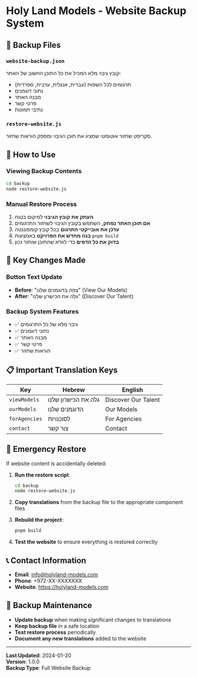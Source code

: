 # Holy Land Models - Website Backup System

## 📁 Backup Files

### `website-backup.json`
קובץ גיבוי מלא המכיל את כל התוכן החשוב של האתר:
- תרגומים לכל השפות (עברית, אנגלית, ערבית, ספרדית)
- נתוני דוגמנים
- מבנה האתר
- פרטי קשר
- נתיבי תמונות

### `restore-website.js`
סקריפט שחזור אוטומטי שמציג את תוכן הגיבוי ומספק הוראות שחזור.

## 🔄 How to Use

### Viewing Backup Contents
```bash
cd backup
node restore-website.js
```

### Manual Restore Process
1. **העתק את קובץ הגיבוי** למיקום בטוח
2. **אם תוכן האתר נמחק**, השתמש בקובץ הגיבוי לשחזור התרגומים
3. **עדכן את אובייקטי התרגום** בכל קובץ קומפוננטה
4. **בנה מחדש את הפרויקט** באמצעות `pnpm build`
5. **בדוק את כל הדפים** כדי לוודא שהתוכן שוחזר נכון

## 🎯 Key Changes Made

### Button Text Update
- **Before**: "צפה בדוגמנים שלנו" (View Our Models)
- **After**: "גלה את הכישרון שלנו" (Discover Our Talent)

### Backup System Features
- ✅ גיבוי מלא של כל התרגומים
- ✅ נתוני דוגמנים
- ✅ מבנה האתר
- ✅ פרטי קשר
- ✅ הוראות שחזור

## 📋 Important Translation Keys

| Key | Hebrew | English |
|-----|--------|---------|
| `viewModels` | גלה את הכישרון שלנו | Discover Our Talent |
| `ourModels` | הדוגמנים שלנו | Our Models |
| `forAgencies` | לסוכנויות | For Agencies |
| `contact` | צור קשר | Contact |

## 🚨 Emergency Restore

If website content is accidentally deleted:

1. **Run the restore script**:
   ```bash
   cd backup
   node restore-website.js
   ```

2. **Copy translations** from the backup file to the appropriate component files

3. **Rebuild the project**:
   ```bash
   pnpm build
   ```

4. **Test the website** to ensure everything is restored correctly

## 📞 Contact Information

- **Email**: info@holyland-models.com
- **Phone**: +972-XX-XXXXXXX
- **Website**: https://holyland-models.com

## 🔄 Backup Maintenance

- **Update backup** when making significant changes to translations
- **Keep backup file** in a safe location
- **Test restore process** periodically
- **Document any new translations** added to the website

---

**Last Updated**: 2024-01-20  
**Version**: 1.0.0  
**Backup Type**: Full Website Backup